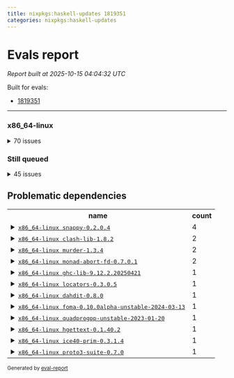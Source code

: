 ```yaml
---
title: nixpkgs:haskell-updates 1819351
categories: nixpkgs:haskell-updates
---
```

# Evals report

*Report built at 2025-10-15 04:04:32 UTC*

Built for evals:

  * [1819351](https://hydra.nixos.org/eval/1819351)

 * * * 

### x86_64-linux


<details><summary>70 issues</summary>
<table>
<thead><tr>
<th>job</th>
<th>status</th>
</tr></thead>
<tr>
<td>
<details><summary>
<tt><a href='https://hydra.nixos.org/build/309811245'>haskell.packages.ghc967.ghc-tags.x86_64-linux</a></tt>
</summary>
<ul>
<li>
<b>=> Failed</b> <tt>ghc-lib-9.12.2.20250421</tt> <br /> <a href='https://hydra.nixos.org/build/309811245/nixlog/111'>log</a>, <a href='https://hydra.nixos.org/build/309811245/nixlog/111/raw'>raw</a>, <a href='https://hydra.nixos.org/build/309811245/nixlog/111/tail'>tail</a>, <a href='https://hydra.nixos.org/build/309811216'>build 309811216</a>
</li>
</ul>
</details>
</td>
<td>Dependency failed</td>
</tr>
<tr>
<td>
<details><summary>
<tt><a href='https://hydra.nixos.org/build/309812372'>haskellPackages.blacktip.x86_64-linux</a></tt>
</summary>
<ul>
<li>
<b>=> Failed</b> <tt>locators-0.3.0.5</tt> <br /> <a href='https://hydra.nixos.org/build/309812372/nixlog/1'>log</a>, <a href='https://hydra.nixos.org/build/309812372/nixlog/1/raw'>raw</a>, <a href='https://hydra.nixos.org/build/309812372/nixlog/1/tail'>tail</a>, <a href='https://hydra.nixos.org/build/309815296'>build 309815296</a>
</li>
</ul>
</details>
</td>
<td>Dependency failed</td>
</tr>
<tr>
<td>
<details><summary>
<tt><a href='https://hydra.nixos.org/build/309812682'>haskellPackages.clash-ghc.x86_64-linux</a></tt>
</summary>
<ul>
<li>
<b>=> Failed</b> <tt>clash-lib-1.8.2</tt> <br /> <a href='https://hydra.nixos.org/build/309812682/nixlog/1'>log</a>, <a href='https://hydra.nixos.org/build/309812682/nixlog/1/raw'>raw</a>, <a href='https://hydra.nixos.org/build/309812682/nixlog/1/tail'>tail</a>, <a href='https://hydra.nixos.org/build/309812683'>build 309812683</a>
</li>
</ul>
</details>
</td>
<td>Dependency failed</td>
</tr>
<tr>
<td>
<details><summary>
<tt><a href='https://hydra.nixos.org/build/309812776'>haskellPackages.clash-shake.x86_64-linux</a></tt>
</summary>
<ul>
<li>
<b>=> Cached failure</b> <tt>clash-lib-1.8.2</tt> <br /> <a href='https://hydra.nixos.org/build/309812776/nixlog/1'>log</a>, <a href='https://hydra.nixos.org/build/309812776/nixlog/1/raw'>raw</a>, <a href='https://hydra.nixos.org/build/309812776/nixlog/1/tail'>tail</a>, <a href='https://hydra.nixos.org/build/309812683'>build 309812683</a>
</li>
</ul>
</details>
</td>
<td>Dependency failed</td>
</tr>
<tr>
<td>
<details><summary>
<tt><a href='https://hydra.nixos.org/build/309813022'>haskellPackages.dahdit-network.x86_64-linux</a></tt>
</summary>
<ul>
<li>
<b>=> Cached failure</b> <tt>dahdit-0.8.0</tt> <br /> <a href='https://hydra.nixos.org/build/309813022/nixlog/1'>log</a>, <a href='https://hydra.nixos.org/build/309813022/nixlog/1/raw'>raw</a>, <a href='https://hydra.nixos.org/build/309813022/nixlog/1/tail'>tail</a>, <a href='https://hydra.nixos.org/build/309813014'>build 309813014</a>
</li>
</ul>
</details>
</td>
<td>Dependency failed</td>
</tr>
<tr>
<td>
<details><summary>
<tt><a href='https://hydra.nixos.org/build/309813492'>haskellPackages.expand.x86_64-linux</a></tt>
</summary>
<ul>
<li>
<b>=> Cached failure</b> <tt>murder-1.3.4</tt> <br /> <a href='https://hydra.nixos.org/build/309813492/nixlog/1'>log</a>, <a href='https://hydra.nixos.org/build/309813492/nixlog/1/raw'>raw</a>, <a href='https://hydra.nixos.org/build/309813492/nixlog/1/tail'>tail</a>, <a href='https://hydra.nixos.org/build/309815678'>build 309815678</a>
</li>
</ul>
</details>
</td>
<td>Dependency failed</td>
</tr>
<tr>
<td>
<details><summary>
<tt><a href='https://hydra.nixos.org/build/309813611'>haskellPackages.foma.x86_64-linux</a></tt>
</summary>
<ul>
<li>
<b>=> Cached failure</b> <tt>foma-0.10.0alpha-unstable-2024-03-13</tt> <br /> <a href='https://hydra.nixos.org/build/309813611/nixlog/1'>log</a>, <a href='https://hydra.nixos.org/build/309813611/nixlog/1/raw'>raw</a>, <a href='https://hydra.nixos.org/build/309813611/nixlog/1/tail'>tail</a>, <a href='https://hydra.nixos.org/build/308976552'>build 308976552</a>
</li>
</ul>
</details>
</td>
<td>Dependency failed</td>
</tr>
<tr>
<td>
<details><summary>
<tt><a href='https://hydra.nixos.org/build/309814547'>haskellPackages.hmatrix-quadprogpp.x86_64-linux</a></tt>
</summary>
<ul>
<li>
<b>=> Cached failure</b> <tt>quadprogpp-unstable-2023-01-20</tt> <br /> <a href='https://hydra.nixos.org/build/309814547/nixlog/1'>log</a>, <a href='https://hydra.nixos.org/build/309814547/nixlog/1/raw'>raw</a>, <a href='https://hydra.nixos.org/build/309814547/nixlog/1/tail'>tail</a>, <a href='https://hydra.nixos.org/build/308951858'>build 308951858</a>
</li>
</ul>
</details>
</td>
<td>Dependency failed</td>
</tr>
<tr>
<td>
<details><summary>
<tt><a href='https://hydra.nixos.org/build/309815071'>haskellPackages.keera-hails-i18n.x86_64-linux</a></tt>
</summary>
<ul>
<li>
<b>=> Failed</b> <tt>hgettext-0.1.40.2</tt> <br /> <a href='https://hydra.nixos.org/build/309815071/nixlog/1'>log</a>, <a href='https://hydra.nixos.org/build/309815071/nixlog/1/raw'>raw</a>, <a href='https://hydra.nixos.org/build/309815071/nixlog/1/tail'>tail</a>, <a href='https://hydra.nixos.org/build/309814473'>build 309814473</a>
</li>
</ul>
</details>
</td>
<td>Dependency failed</td>
</tr>
<tr>
<td>
<details><summary>
<tt><a href='https://hydra.nixos.org/build/309815230'>haskellPackages.lifted-stm.x86_64-linux</a></tt>
</summary>
<ul>
<li>
<b>=> Cached failure</b> <tt>monad-abort-fd-0.7.0.1</tt> <br /> <a href='https://hydra.nixos.org/build/309815230/nixlog/1'>log</a>, <a href='https://hydra.nixos.org/build/309815230/nixlog/1/raw'>raw</a>, <a href='https://hydra.nixos.org/build/309815230/nixlog/1/tail'>tail</a>, <a href='https://hydra.nixos.org/build/309815545'>build 309815545</a>
</li>
</ul>
</details>
</td>
<td>Dependency failed</td>
</tr>
<tr>
<td>
<details><summary>
<tt><a href='https://hydra.nixos.org/build/309815267'>haskellPackages.lion.x86_64-linux</a></tt>
</summary>
<ul>
<li>
<b>=> Cached failure</b> <tt>ice40-prim-0.3.1.4</tt> <br /> <a href='https://hydra.nixos.org/build/309815267/nixlog/1'>log</a>, <a href='https://hydra.nixos.org/build/309815267/nixlog/1/raw'>raw</a>, <a href='https://hydra.nixos.org/build/309815267/nixlog/1/tail'>tail</a>, <a href='https://hydra.nixos.org/build/309814812'>build 309814812</a>
</li>
</ul>
</details>
</td>
<td>Dependency failed</td>
</tr>
<tr>
<td>
<details><summary>
<tt><a href='https://hydra.nixos.org/build/309815560'>haskellPackages.monad-finally.x86_64-linux</a></tt>
</summary>
<ul>
<li>
<b>=> Cached failure</b> <tt>monad-abort-fd-0.7.0.1</tt> <br /> <a href='https://hydra.nixos.org/build/309815560/nixlog/1'>log</a>, <a href='https://hydra.nixos.org/build/309815560/nixlog/1/raw'>raw</a>, <a href='https://hydra.nixos.org/build/309815560/nixlog/1/tail'>tail</a>, <a href='https://hydra.nixos.org/build/309815545'>build 309815545</a>
</li>
</ul>
</details>
</td>
<td>Dependency failed</td>
</tr>
<tr>
<td>
<details><summary>
<tt><a href='https://hydra.nixos.org/build/309815898'>haskellPackages.oberon0.x86_64-linux</a></tt>
</summary>
<ul>
<li>
<b>=> Failed</b> <tt>murder-1.3.4</tt> <br /> <a href='https://hydra.nixos.org/build/309815898/nixlog/1'>log</a>, <a href='https://hydra.nixos.org/build/309815898/nixlog/1/raw'>raw</a>, <a href='https://hydra.nixos.org/build/309815898/nixlog/1/tail'>tail</a>, <a href='https://hydra.nixos.org/build/309815678'>build 309815678</a>
</li>
</ul>
</details>
</td>
<td>Dependency failed</td>
</tr>
<tr>
<td>
<details><summary>
<tt><a href='https://hydra.nixos.org/build/309817108'>haskellPackages.snappy-framing.x86_64-linux</a></tt>
</summary>
<ul>
<li>
<b>=> Failed</b> <tt>snappy-0.2.0.4</tt> <br /> <a href='https://hydra.nixos.org/build/309817108/nixlog/1'>log</a>, <a href='https://hydra.nixos.org/build/309817108/nixlog/1/raw'>raw</a>, <a href='https://hydra.nixos.org/build/309817108/nixlog/1/tail'>tail</a>, <a href='https://hydra.nixos.org/build/309817105'>build 309817105</a>
</li>
</ul>
</details>
</td>
<td>Dependency failed</td>
</tr>
<tr>
<td>
<details><summary>
<tt><a href='https://hydra.nixos.org/build/309817117'>haskellPackages.snappy-lazy.x86_64-linux</a></tt>
</summary>
<ul>
<li>
<b>=> Cached failure</b> <tt>snappy-0.2.0.4</tt> <br /> <a href='https://hydra.nixos.org/build/309817117/nixlog/1'>log</a>, <a href='https://hydra.nixos.org/build/309817117/nixlog/1/raw'>raw</a>, <a href='https://hydra.nixos.org/build/309817117/nixlog/1/tail'>tail</a>, <a href='https://hydra.nixos.org/build/309817105'>build 309817105</a>
</li>
</ul>
</details>
</td>
<td>Dependency failed</td>
</tr>
<tr>
<td>
<details><summary>
<tt><a href='https://hydra.nixos.org/build/309817559'>haskellPackages.tensorflow-records-conduit.x86_64-linux</a></tt>
</summary>
<ul>
<li>
<b>=> Failed</b> <tt>snappy-0.2.0.4</tt> <br /> <a href='https://hydra.nixos.org/build/309817559/nixlog/1'>log</a>, <a href='https://hydra.nixos.org/build/309817559/nixlog/1/raw'>raw</a>, <a href='https://hydra.nixos.org/build/309817559/nixlog/1/tail'>tail</a>, <a href='https://hydra.nixos.org/build/309817105'>build 309817105</a>
</li>
</ul>
</details>
</td>
<td>Dependency failed</td>
</tr>
<tr>
<td>
<details><summary>
<tt><a href='https://hydra.nixos.org/build/309817514'>haskellPackages.tensorflow-records.x86_64-linux</a></tt>
</summary>
<ul>
<li>
<b>=> Failed</b> <tt>snappy-0.2.0.4</tt> <br /> <a href='https://hydra.nixos.org/build/309817514/nixlog/1'>log</a>, <a href='https://hydra.nixos.org/build/309817514/nixlog/1/raw'>raw</a>, <a href='https://hydra.nixos.org/build/309817514/nixlog/1/tail'>tail</a>, <a href='https://hydra.nixos.org/build/309817105'>build 309817105</a>
</li>
</ul>
</details>
</td>
<td>Dependency failed</td>
</tr>
<tr>
<td>
<details><summary>
<tt><a href='https://hydra.nixos.org/build/310117272'>maintained</a></tt>
</summary>
<ul>
<li>
<b>=> Failed</b> <tt>proto3-suite-0.7.0</tt> <br /> <a href='https://hydra.nixos.org/build/310117272/nixlog/1'>log</a>, <a href='https://hydra.nixos.org/build/310117272/nixlog/1/raw'>raw</a>, <a href='https://hydra.nixos.org/build/310117272/nixlog/1/tail'>tail</a>, <a href='https://hydra.nixos.org/build/310117246'>build 310117246</a>
</li>
</ul>
</details>
</td>
<td>Dependency failed</td>
</tr>
<tr>
<td>
<tt><a href='https://hydra.nixos.org/build/309811216'>haskell.packages.ghc967.ghc-lib.x86_64-linux</a></tt>
</td>
<td>Failed</td>
</tr>
<tr>
<td>
<tt><a href='https://hydra.nixos.org/build/309812262'>haskell.packages.ghc967.haskell-language-server.x86_64-linux</a></tt>
</td>
<td>Failed</td>
</tr>
<tr>
<td>
<tt><a href='https://hydra.nixos.org/build/309811242'>haskell.packages.ghc984.ghc-lib.x86_64-linux</a></tt>
</td>
<td>Failed</td>
</tr>
<tr>
<td>
<tt><a href='https://hydra.nixos.org/build/309812564'>haskell.packages.ghc984.haskell-language-server.x86_64-linux</a></tt>
</td>
<td>Failed</td>
</tr>
<tr>
<td>
<tt><a href='https://hydra.nixos.org/build/309811610'>haskellPackages.SyntaxMacros.x86_64-linux</a></tt>
</td>
<td>Failed</td>
</tr>
<tr>
<td>
<tt><a href='https://hydra.nixos.org/build/309811668'>haskellPackages.aes-gcm.x86_64-linux</a></tt>
</td>
<td>Failed</td>
</tr>
<tr>
<td>
<tt><a href='https://hydra.nixos.org/build/309811728'>haskellPackages.alpha.x86_64-linux</a></tt>
</td>
<td>Failed</td>
</tr>
<tr>
<td>
<tt><a href='https://hydra.nixos.org/build/309811755'>haskellPackages.amazonka-appconfigdata.x86_64-linux</a></tt>
</td>
<td>Failed</td>
</tr>
<tr>
<td>
<tt><a href='https://hydra.nixos.org/build/309812334'>haskellPackages.bindings-nettle.x86_64-linux</a></tt>
</td>
<td>Failed</td>
</tr>
<tr>
<td>
<tt><a href='https://hydra.nixos.org/build/309812724'>haskellPackages.calamity.x86_64-linux</a></tt>
</td>
<td>Failed</td>
</tr>
<tr>
<td>
<tt><a href='https://hydra.nixos.org/build/309812708'>haskellPackages.circuit-notation.x86_64-linux</a></tt>
</td>
<td>Failed</td>
</tr>
<tr>
<td>
<tt><a href='https://hydra.nixos.org/build/309812683'>haskellPackages.clash-lib.x86_64-linux</a></tt>
</td>
<td>Failed</td>
</tr>
<tr>
<td>
<tt><a href='https://hydra.nixos.org/build/309812703'>haskellPackages.clod.x86_64-linux</a></tt>
</td>
<td>Failed</td>
</tr>
<tr>
<td>
<tt><a href='https://hydra.nixos.org/build/310117221'>haskellPackages.convert-annotation.x86_64-linux</a></tt>
</td>
<td>Failed</td>
</tr>
<tr>
<td>
<tt><a href='https://hydra.nixos.org/build/309813014'>haskellPackages.dahdit.x86_64-linux</a></tt>
</td>
<td>Failed</td>
</tr>
<tr>
<td>
<tt><a href='https://hydra.nixos.org/build/309813054'>haskellPackages.data-foldapp.x86_64-linux</a></tt>
</td>
<td>Failed</td>
</tr>
<tr>
<td>
<tt><a href='https://hydra.nixos.org/build/309813043'>haskellPackages.data-list-zigzag.x86_64-linux</a></tt>
</td>
<td>Failed</td>
</tr>
<tr>
<td>
<tt><a href='https://hydra.nixos.org/build/309813202'>haskellPackages.derive-topdown.x86_64-linux</a></tt>
</td>
<td>Failed</td>
</tr>
<tr>
<td>
<tt><a href='https://hydra.nixos.org/build/309813391'>haskellPackages.engineering-units.x86_64-linux</a></tt>
</td>
<td>Failed</td>
</tr>
<tr>
<td>
<tt><a href='https://hydra.nixos.org/build/309813509'>haskellPackages.fastparser.x86_64-linux</a></tt>
</td>
<td>Failed</td>
</tr>
<tr>
<td>
<tt><a href='https://hydra.nixos.org/build/309813706'>haskellPackages.fxpak.x86_64-linux</a></tt>
</td>
<td>Failed</td>
</tr>
<tr>
<td>
<tt><a href='https://hydra.nixos.org/build/309814029'>haskellPackages.gmap.x86_64-linux</a></tt>
</td>
<td>Failed</td>
</tr>
<tr>
<td>
<tt><a href='https://hydra.nixos.org/build/310117233'>haskellPackages.haxl-amazonka.x86_64-linux</a></tt>
</td>
<td>Failed</td>
</tr>
<tr>
<td>
<tt><a href='https://hydra.nixos.org/build/310117231'>haskellPackages.haxl-facebook.x86_64-linux</a></tt>
</td>
<td>Failed</td>
</tr>
<tr>
<td>
<tt><a href='https://hydra.nixos.org/build/309814355'>haskellPackages.hbcd.x86_64-linux</a></tt>
</td>
<td>Failed</td>
</tr>
<tr>
<td>
<tt><a href='https://hydra.nixos.org/build/309814473'>haskellPackages.hgettext.x86_64-linux</a></tt>
</td>
<td>Failed</td>
</tr>
<tr>
<td>
<tt><a href='https://hydra.nixos.org/build/309814463'>haskellPackages.hint-nix.x86_64-linux</a></tt>
</td>
<td>Failed</td>
</tr>
<tr>
<td>
<tt><a href='https://hydra.nixos.org/build/309814812'>haskellPackages.ice40-prim.x86_64-linux</a></tt>
</td>
<td>Failed</td>
</tr>
<tr>
<td>
<tt><a href='https://hydra.nixos.org/build/309815009'>haskellPackages.json-rpc.x86_64-linux</a></tt>
</td>
<td>Failed</td>
</tr>
<tr>
<td>
<tt><a href='https://hydra.nixos.org/build/309815178'>haskellPackages.langchain-hs.x86_64-linux</a></tt>
</td>
<td>Failed</td>
</tr>
<tr>
<td>
<tt><a href='https://hydra.nixos.org/build/309815296'>haskellPackages.locators.x86_64-linux</a></tt>
</td>
<td>Failed</td>
</tr>
<tr>
<td>
<tt><a href='https://hydra.nixos.org/build/309815332'>haskellPackages.ltext.x86_64-linux</a></tt>
</td>
<td>Failed</td>
</tr>
<tr>
<td>
<tt><a href='https://hydra.nixos.org/build/309815545'>haskellPackages.monad-abort-fd.x86_64-linux</a></tt>
</td>
<td>Failed</td>
</tr>
<tr>
<td>
<tt><a href='https://hydra.nixos.org/build/309815678'>haskellPackages.murder.x86_64-linux</a></tt>
</td>
<td>Failed</td>
</tr>
<tr>
<td>
<tt><a href='https://hydra.nixos.org/build/309815729'>haskellPackages.nbparts.x86_64-linux</a></tt>
</td>
<td>Failed</td>
</tr>
<tr>
<td>
<tt><a href='https://hydra.nixos.org/build/309815905'>haskellPackages.ollama-holes-plugin.x86_64-linux</a></tt>
</td>
<td>Failed</td>
</tr>
<tr>
<td>
<tt><a href='https://hydra.nixos.org/build/310117246'>haskellPackages.proto3-suite.x86_64-linux</a></tt>
</td>
<td>Failed</td>
</tr>
<tr>
<td>
<tt><a href='https://hydra.nixos.org/build/309816655'>haskellPackages.reform-blaze.x86_64-linux</a></tt>
</td>
<td>Failed</td>
</tr>
<tr>
<td>
<tt><a href='https://hydra.nixos.org/build/309816727'>haskellPackages.robin-hood-profit.x86_64-linux</a></tt>
</td>
<td>Failed</td>
</tr>
<tr>
<td>
<tt><a href='https://hydra.nixos.org/build/309816799'>haskellPackages.roboservant.x86_64-linux</a></tt>
</td>
<td>Failed</td>
</tr>
<tr>
<td>
<tt><a href='https://hydra.nixos.org/build/309816856'>haskellPackages.sasha.x86_64-linux</a></tt>
</td>
<td>Failed</td>
</tr>
<tr>
<td>
<tt><a href='https://hydra.nixos.org/build/309817105'>haskellPackages.snappy.x86_64-linux</a></tt>
</td>
<td>Failed</td>
</tr>
<tr>
<td>
<tt><a href='https://hydra.nixos.org/build/309817187'>haskellPackages.sqlite-easy.x86_64-linux</a></tt>
</td>
<td>Failed</td>
</tr>
<tr>
<td>
<tt><a href='https://hydra.nixos.org/build/309817285'>haskellPackages.streamly-filepath.x86_64-linux</a></tt>
</td>
<td>Failed</td>
</tr>
<tr>
<td>
<tt><a href='https://hydra.nixos.org/build/309817498'>haskellPackages.telegram-bot-simple.x86_64-linux</a></tt>
</td>
<td>Failed</td>
</tr>
<tr>
<td>
<tt><a href='https://hydra.nixos.org/build/309817674'>haskellPackages.timeout-snooze.x86_64-linux</a></tt>
</td>
<td>Failed</td>
</tr>
<tr>
<td>
<tt><a href='https://hydra.nixos.org/build/309817848'>haskellPackages.typed-gui.x86_64-linux</a></tt>
</td>
<td>Failed</td>
</tr>
<tr>
<td>
<tt><a href='https://hydra.nixos.org/build/309818122'>haskellPackages.warp-tls-simple.x86_64-linux</a></tt>
</td>
<td>Failed</td>
</tr>
<tr>
<td>
<tt><a href='https://hydra.nixos.org/build/309818237'>haskellPackages.winio.x86_64-linux</a></tt>
</td>
<td>Failed</td>
</tr>
<tr>
<td>
<tt><a href='https://hydra.nixos.org/build/309818284'>haskellPackages.yabi.x86_64-linux</a></tt>
</td>
<td>Failed</td>
</tr>
<tr>
<td>
<tt><a href='https://hydra.nixos.org/build/309812431'>haskellPackages.boomwhacker.x86_64-linux</a></tt>
</td>
<td>Timed out</td>
</tr>
<tr>
<td>
<tt><a href='https://hydra.nixos.org/build/309815476'>haskellPackages.midi.x86_64-linux</a></tt>
</td>
<td>Timed out</td>
</tr>
</table>
</details>


### Still queued


<details><summary>45 issues</summary>
<table>
<thead><tr>
<th>job</th>
<th>status</th>
<th>platform</th>
</tr></thead>
<tr>
<td>
<tt><a href='https://hydra.nixos.org/build/310117204'>agdaPackages.agdarsec.x86_64-linux</a></tt>
</td>
<td>Queued</td>
<th>x86_64-linux</th>
</tr>
<tr>
<td>
<tt><a href='https://hydra.nixos.org/build/310117205'>codd.x86_64-linux</a></tt>
</td>
<td>Queued</td>
<th>x86_64-linux</th>
</tr>
<tr>
<td>
<tt><a href='https://hydra.nixos.org/build/310117206'>echidna.x86_64-linux</a></tt>
</td>
<td>Queued</td>
<th>x86_64-linux</th>
</tr>
<tr>
<td>
<tt><a href='https://hydra.nixos.org/build/310117208'>haskellPackages.H.x86_64-linux</a></tt>
</td>
<td>Queued</td>
<th>x86_64-linux</th>
</tr>
<tr>
<td>
<tt><a href='https://hydra.nixos.org/build/310117211'>haskellPackages.aeson-combinators.x86_64-linux</a></tt>
</td>
<td>Queued</td>
<th>x86_64-linux</th>
</tr>
<tr>
<td>
<tt><a href='https://hydra.nixos.org/build/310117212'>haskellPackages.avl-static.x86_64-linux</a></tt>
</td>
<td>Queued</td>
<th>x86_64-linux</th>
</tr>
<tr>
<td>
<tt><a href='https://hydra.nixos.org/build/310117214'>haskellPackages.beam-large-records.x86_64-linux</a></tt>
</td>
<td>Queued</td>
<th>x86_64-linux</th>
</tr>
<tr>
<td>
<tt><a href='https://hydra.nixos.org/build/310117213'>haskellPackages.bindings-directfb.x86_64-linux</a></tt>
</td>
<td>Queued</td>
<th>x86_64-linux</th>
</tr>
<tr>
<td>
<tt><a href='https://hydra.nixos.org/build/310117216'>haskellPackages.cabal-macosx.x86_64-linux</a></tt>
</td>
<td>Queued</td>
<th>x86_64-linux</th>
</tr>
<tr>
<td>
<tt><a href='https://hydra.nixos.org/build/310117218'>haskellPackages.clickhouse-haskell.x86_64-linux</a></tt>
</td>
<td>Queued</td>
<th>x86_64-linux</th>
</tr>
<tr>
<td>
<tt><a href='https://hydra.nixos.org/build/310117220'>haskellPackages.consumers-metrics-prometheus.x86_64-linux</a></tt>
</td>
<td>Queued</td>
<th>x86_64-linux</th>
</tr>
<tr>
<td>
<tt><a href='https://hydra.nixos.org/build/310117219'>haskellPackages.consumers.x86_64-linux</a></tt>
</td>
<td>Queued</td>
<th>x86_64-linux</th>
</tr>
<tr>
<td>
<tt><a href='https://hydra.nixos.org/build/310117222'>haskellPackages.ema.x86_64-linux</a></tt>
</td>
<td>Queued</td>
<th>x86_64-linux</th>
</tr>
<tr>
<td>
<tt><a href='https://hydra.nixos.org/build/310117223'>haskellPackages.finite.x86_64-linux</a></tt>
</td>
<td>Queued</td>
<th>x86_64-linux</th>
</tr>
<tr>
<td>
<tt><a href='https://hydra.nixos.org/build/310117225'>haskellPackages.gi-nm.x86_64-linux</a></tt>
</td>
<td>Queued</td>
<th>x86_64-linux</th>
</tr>
<tr>
<td>
<tt><a href='https://hydra.nixos.org/build/310117228'>haskellPackages.haggle.x86_64-linux</a></tt>
</td>
<td>Queued</td>
<th>x86_64-linux</th>
</tr>
<tr>
<td>
<tt><a href='https://hydra.nixos.org/build/310117229'>haskellPackages.haskell-igraph.x86_64-linux</a></tt>
</td>
<td>Queued</td>
<th>x86_64-linux</th>
</tr>
<tr>
<td>
<tt><a href='https://hydra.nixos.org/build/310117235'>haskellPackages.hgdal.x86_64-linux</a></tt>
</td>
<td>Queued</td>
<th>x86_64-linux</th>
</tr>
<tr>
<td>
<tt><a href='https://hydra.nixos.org/build/310117234'>haskellPackages.hledger-flow.x86_64-linux</a></tt>
</td>
<td>Queued</td>
<th>x86_64-linux</th>
</tr>
<tr>
<td>
<tt><a href='https://hydra.nixos.org/build/310117236'>haskellPackages.hnix-store-db.x86_64-linux</a></tt>
</td>
<td>Queued</td>
<th>x86_64-linux</th>
</tr>
<tr>
<td>
<tt><a href='https://hydra.nixos.org/build/310117238'>haskellPackages.hpqtypes-extras.x86_64-linux</a></tt>
</td>
<td>Queued</td>
<th>x86_64-linux</th>
</tr>
<tr>
<td>
<tt><a href='https://hydra.nixos.org/build/310117243'>haskellPackages.log-postgres.x86_64-linux</a></tt>
</td>
<td>Queued</td>
<th>x86_64-linux</th>
</tr>
<tr>
<td>
<tt><a href='https://hydra.nixos.org/build/310117244'>haskellPackages.log.x86_64-linux</a></tt>
</td>
<td>Queued</td>
<th>x86_64-linux</th>
</tr>
<tr>
<td>
<tt><a href='https://hydra.nixos.org/build/310117245'>haskellPackages.mason.x86_64-linux</a></tt>
</td>
<td>Queued</td>
<th>x86_64-linux</th>
</tr>
<tr>
<td>
<tt><a href='https://hydra.nixos.org/build/310117247'>haskellPackages.rediscaching-haxl.x86_64-linux</a></tt>
</td>
<td>Queued</td>
<th>x86_64-linux</th>
</tr>
<tr>
<td>
<tt><a href='https://hydra.nixos.org/build/310117248'>haskellPackages.regex-pcre2.x86_64-linux</a></tt>
</td>
<td>Queued</td>
<th>x86_64-linux</th>
</tr>
<tr>
<td>
<tt><a href='https://hydra.nixos.org/build/310117249'>haskellPackages.relocant.x86_64-linux</a></tt>
</td>
<td>Queued</td>
<th>x86_64-linux</th>
</tr>
<tr>
<td>
<tt><a href='https://hydra.nixos.org/build/310117250'>haskellPackages.scotty-haxl.x86_64-linux</a></tt>
</td>
<td>Queued</td>
<th>x86_64-linux</th>
</tr>
<tr>
<td>
<tt><a href='https://hydra.nixos.org/build/310117251'>haskellPackages.servant-haxl-client.x86_64-linux</a></tt>
</td>
<td>Queued</td>
<th>x86_64-linux</th>
</tr>
<tr>
<td>
<tt><a href='https://hydra.nixos.org/build/310117252'>haskellPackages.xnobar.x86_64-linux</a></tt>
</td>
<td>Queued</td>
<th>x86_64-linux</th>
</tr>
<tr>
<td>
<tt><a href='https://hydra.nixos.org/build/310117207'>hci.x86_64-linux</a></tt>
</td>
<td>Queued</td>
<th>x86_64-linux</th>
</tr>
<tr>
<td>
<tt><a href='https://hydra.nixos.org/build/310117253'>hercules-ci-agent.x86_64-linux</a></tt>
</td>
<td>Queued</td>
<th>x86_64-linux</th>
</tr>
<tr>
<td>
<tt><a href='https://hydra.nixos.org/build/310117258'>nixosTests.agda.x86_64-linux</a></tt>
</td>
<td>Queued</td>
<th>x86_64-linux</th>
</tr>
<tr>
<td>
<tt><a href='https://hydra.nixos.org/build/310117259'>nixosTests.kmonad.x86_64-linux</a></tt>
</td>
<td>Queued</td>
<th>x86_64-linux</th>
</tr>
<tr>
<td>
<tt><a href='https://hydra.nixos.org/build/310117257'>pkgsCross.ghcjs.haskell.packages.ghc912.microlens.x86_64-linux</a></tt>
</td>
<td>Queued</td>
<th>x86_64-linux</th>
</tr>
<tr>
<td>
<tt><a href='https://hydra.nixos.org/build/310117268'>pkgsCross.ghcjs.haskell.packages.ghc912.reflex-dom.x86_64-linux</a></tt>
</td>
<td>Queued</td>
<th>x86_64-linux</th>
</tr>
<tr>
<td>
<tt><a href='https://hydra.nixos.org/build/310117255'>pkgsCross.ghcjs.haskell.packages.ghcHEAD.ghc.x86_64-linux</a></tt>
</td>
<td>Queued</td>
<th>x86_64-linux</th>
</tr>
<tr>
<td>
<tt><a href='https://hydra.nixos.org/build/310117261'>pkgsCross.ghcjs.haskell.packages.ghcHEAD.hello.x86_64-linux</a></tt>
</td>
<td>Queued</td>
<th>x86_64-linux</th>
</tr>
<tr>
<td>
<tt><a href='https://hydra.nixos.org/build/310117262'>pkgsCross.ghcjs.haskell.packages.ghcHEAD.microlens.x86_64-linux</a></tt>
</td>
<td>Queued</td>
<th>x86_64-linux</th>
</tr>
<tr>
<td>
<tt><a href='https://hydra.nixos.org/build/310117260'>pkgsCross.ghcjs.haskellPackages.ghc.x86_64-linux</a></tt>
</td>
<td>Queued</td>
<th>x86_64-linux</th>
</tr>
<tr>
<td>
<tt><a href='https://hydra.nixos.org/build/310117263'>pkgsCross.ghcjs.haskellPackages.hello.x86_64-linux</a></tt>
</td>
<td>Queued</td>
<th>x86_64-linux</th>
</tr>
<tr>
<td>
<tt><a href='https://hydra.nixos.org/build/310117264'>pkgsCross.ghcjs.haskellPackages.microlens.x86_64-linux</a></tt>
</td>
<td>Queued</td>
<th>x86_64-linux</th>
</tr>
<tr>
<td>
<tt><a href='https://hydra.nixos.org/build/310117271'>tamarin-prover.x86_64-linux</a></tt>
</td>
<td>Queued</td>
<th>x86_64-linux</th>
</tr>
<tr>
<td>
<tt><a href='https://hydra.nixos.org/build/310117269'>tests.haskell.cabalSdist.assumptionLocalHasDirectReference.x86_64-linux</a></tt>
</td>
<td>Queued</td>
<th>x86_64-linux</th>
</tr>
<tr>
<td>
<tt><a href='https://hydra.nixos.org/build/310117270'>tests.haskell.cabalSdist.localHasNoDirectReference.x86_64-linux</a></tt>
</td>
<td>Queued</td>
<th>x86_64-linux</th>
</tr>
</table>
</details>

## Problematic dependencies

<table>
<tr>
<th>name</th><th>count</th>
</tr>
<tr>
<td>
<details><summary><tt><a href='https://hydra.nixos.org/build/309817105'>x86_64-linux snappy-0.2.0.4</a></tt></summary>
<ul>
<li>haskellPackages.snappy-framing.x86_64-linux</li>
<li>haskellPackages.snappy-lazy.x86_64-linux</li>
<li>haskellPackages.tensorflow-records-conduit.x86_64-linux</li>
<li>haskellPackages.tensorflow-records.x86_64-linux</li>
</ul>
</details>
</td>
<td>4</td>
</tr>
<tr>
<td>
<details><summary><tt><a href='https://hydra.nixos.org/build/309812683'>x86_64-linux clash-lib-1.8.2</a></tt></summary>
<ul>
<li>haskellPackages.clash-ghc.x86_64-linux</li>
<li>haskellPackages.clash-shake.x86_64-linux</li>
</ul>
</details>
</td>
<td>2</td>
</tr>
<tr>
<td>
<details><summary><tt><a href='https://hydra.nixos.org/build/309815678'>x86_64-linux murder-1.3.4</a></tt></summary>
<ul>
<li>haskellPackages.expand.x86_64-linux</li>
<li>haskellPackages.oberon0.x86_64-linux</li>
</ul>
</details>
</td>
<td>2</td>
</tr>
<tr>
<td>
<details><summary><tt><a href='https://hydra.nixos.org/build/309815545'>x86_64-linux monad-abort-fd-0.7.0.1</a></tt></summary>
<ul>
<li>haskellPackages.lifted-stm.x86_64-linux</li>
<li>haskellPackages.monad-finally.x86_64-linux</li>
</ul>
</details>
</td>
<td>2</td>
</tr>
<tr>
<td>
<details><summary><tt><a href='https://hydra.nixos.org/build/309811216'>x86_64-linux ghc-lib-9.12.2.20250421</a></tt></summary>
<ul>
<li>haskell.packages.ghc967.ghc-tags.x86_64-linux</li>
</ul>
</details>
</td>
<td>1</td>
</tr>
<tr>
<td>
<details><summary><tt><a href='https://hydra.nixos.org/build/309815296'>x86_64-linux locators-0.3.0.5</a></tt></summary>
<ul>
<li>haskellPackages.blacktip.x86_64-linux</li>
</ul>
</details>
</td>
<td>1</td>
</tr>
<tr>
<td>
<details><summary><tt><a href='https://hydra.nixos.org/build/309813014'>x86_64-linux dahdit-0.8.0</a></tt></summary>
<ul>
<li>haskellPackages.dahdit-network.x86_64-linux</li>
</ul>
</details>
</td>
<td>1</td>
</tr>
<tr>
<td>
<details><summary><tt><a href='https://hydra.nixos.org/build/308976552'>x86_64-linux foma-0.10.0alpha-unstable-2024-03-13</a></tt></summary>
<ul>
<li>haskellPackages.foma.x86_64-linux</li>
</ul>
</details>
</td>
<td>1</td>
</tr>
<tr>
<td>
<details><summary><tt><a href='https://hydra.nixos.org/build/308951858'>x86_64-linux quadprogpp-unstable-2023-01-20</a></tt></summary>
<ul>
<li>haskellPackages.hmatrix-quadprogpp.x86_64-linux</li>
</ul>
</details>
</td>
<td>1</td>
</tr>
<tr>
<td>
<details><summary><tt><a href='https://hydra.nixos.org/build/309814473'>x86_64-linux hgettext-0.1.40.2</a></tt></summary>
<ul>
<li>haskellPackages.keera-hails-i18n.x86_64-linux</li>
</ul>
</details>
</td>
<td>1</td>
</tr>
<tr>
<td>
<details><summary><tt><a href='https://hydra.nixos.org/build/309814812'>x86_64-linux ice40-prim-0.3.1.4</a></tt></summary>
<ul>
<li>haskellPackages.lion.x86_64-linux</li>
</ul>
</details>
</td>
<td>1</td>
</tr>
<tr>
<td>
<details><summary><tt><a href='https://hydra.nixos.org/build/310117246'>x86_64-linux proto3-suite-0.7.0</a></tt></summary>
<ul>
<li>maintained</li>
</ul>
</details>
</td>
<td>1</td>
</tr>
</table>

<sup>Generated by [eval-report](https://github.com/nix-community/nix-review-tools/blob/master/eval-report)</sup>

